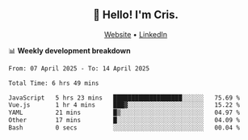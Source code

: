 
<h2 align="center">👋 Hello! I'm Cris.</h2>
<p align="center">
  <a href="https://www.criscunas.dev">Website</a> •
  <a href="https://www.linkedin.com/in/cristophercunas/">LinkedIn</a> 
</p>


📊 **Weekly development breakdown**
<!--START_SECTION:waka-->

```txt
From: 07 April 2025 - To: 14 April 2025

Total Time: 6 hrs 49 mins

JavaScript   5 hrs 23 mins   ███████████████████░░░░░░   75.69 %
Vue.js       1 hr 4 mins     ███▓░░░░░░░░░░░░░░░░░░░░░   15.22 %
YAML         21 mins         █▒░░░░░░░░░░░░░░░░░░░░░░░   04.97 %
Other        17 mins         █░░░░░░░░░░░░░░░░░░░░░░░░   04.09 %
Bash         0 secs          ░░░░░░░░░░░░░░░░░░░░░░░░░   00.04 %
```

<!--END_SECTION:waka-->
